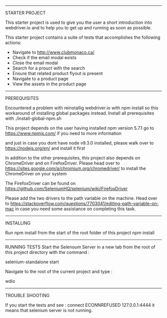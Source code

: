 
****************************************************************************************************************

STARTER PROJECT


This starter project is used to give you the user a short introduction into webdriver.io and to help you to get up and running as soon as possible.

This starter project contains a suite of tests that accomplishes the following actions:
 - Navigate to http://www.clubmonaco.ca/
 - Check if the email modal exists
 - Close the email modal
 - Search for a prouct with the search
 - Ensure that related product flyout is present
 - Navigate to a product page
 - View the assets in the product page

****************************************************************************************************************

PREREQUISITES


 Encountered a problem with reinstallig webdriver.io with npm install so this workaround of installing global packages instead.
 Install all prerequisites with ./install-global-npm.sh 

 
This project depends on the user having installed npm version 5.7.1 go to https://www.npmjs.com/ if you need to more information 

and just in case you dont have node v9.3.0 installed, please walk over to https://nodejs.org/en/ and install it first


In addition to the other prerequisites, this project also depends on ChromeDriver and on FirefoxDriver.
Please head over to https://sites.google.com/a/chromium.org/chromedriver/ to install the ChromeDriver on your system

The FirefoxDriver can be found on https://github.com/SeleniumHQ/selenium/wiki/FirefoxDriver

Please add the two drivers to the path variable on the machine.
Head over to https://stackoverflow.com/questions/7703041/editing-path-variable-on-mac in case you need some assistance on completing this task.

****************************************************************************************************************

INSTALLING 

Run npm install from the start of the root folder of this project 
npm install


****************************************************************************************************************
RUNNING TESTS
Start the Selenoum Server in a new tab from the root of this project directory with the command  : 

selenium-standalone start


Navigate to the root of the current project and type : 

wdio


****************************************************************************************************************

TROUBLE SHOOTING


If you start the tests and see :  connect ECONNREFUSED 127.0.0.1:4444 it means that selenium server is not running.


















